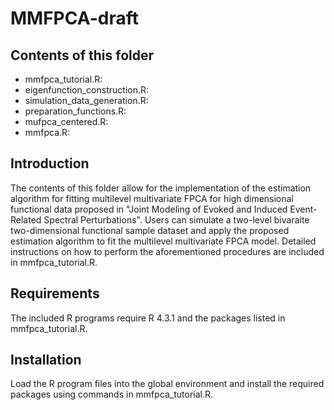 # MMFPCA-draft

## Contents of this folder

- mmfpca_tutorial.R:
- eigenfunction_construction.R:
- simulation_data_generation.R:
- preparation_functions.R:
- mufpca_centered.R:
- mmfpca.R:

## Introduction

The contents of this folder allow for the implementation of the estimation algorithm for fitting multilevel multivariate FPCA for high dimensional functional data proposed in "Joint Modeling of Evoked and Induced Event-Related Spectral Perturbations". Users can simulate a two-level bivaraite two-dimensional functional sample dataset and apply the proposed estimation algorithm to fit the multilevel multivariate FPCA model. Detailed instructions on how to perform the aforementioned procedures are included in mmfpca_tutorial.R.

## Requirements

The included R programs require R 4.3.1 and the packages listed in mmfpca_tutorial.R.

## Installation

Load the R program files into the global environment and install the required packages using commands in mmfpca_tutorial.R.
